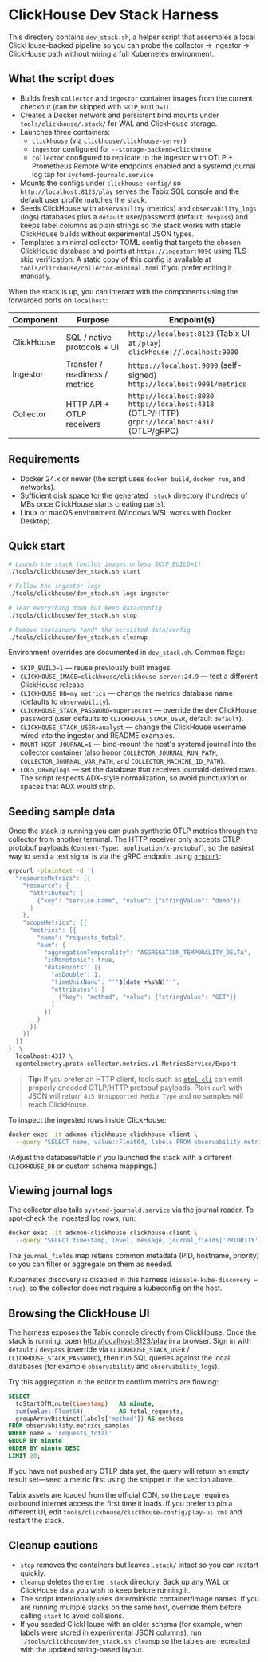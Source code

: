 # ClickHouse Dev Stack Harness

This directory contains `dev_stack.sh`, a helper script that assembles a local
ClickHouse-backed pipeline so you can probe the collector → ingestor →
ClickHouse path without wiring a full Kubernetes environment.

## What the script does

- Builds fresh `collector` and `ingestor` container images from the current
  checkout (can be skipped with `SKIP_BUILD=1`).
- Creates a Docker network and persistent bind mounts under
  `tools/clickhouse/.stack/` for WAL and ClickHouse storage.
- Launches three containers:
  - `clickhouse` (via `clickhouse/clickhouse-server`)
  - `ingestor` configured for `--storage-backend=clickhouse`
  - `collector` configured to replicate to the ingestor with
    OTLP + Prometheus Remote Write endpoints enabled and a systemd journal log
    tap for `systemd-journald.service`
- Mounts the configs under `clickhouse-config/` so `http://localhost:8123/play`
  serves the Tabix SQL console and the default user profile matches the stack.
- Seeds ClickHouse with `observability` (metrics) and `observability_logs` (logs)
  databases plus a `default` user/password (default: `devpass`) and keeps label
  columns as plain strings so the stack works with stable ClickHouse builds
  without experimental JSON types.
- Templates a minimal collector TOML config that targets the chosen ClickHouse
  database and points at `https://ingestor:9090` using TLS skip verification.
  A static copy of this config is available at
  `tools/clickhouse/collector-minimal.toml` if you prefer editing it manually.

When the stack is up, you can interact with the components using the forwarded
ports on `localhost`:

| Component   | Purpose                         | Endpoint(s)                   |
| ----------- | ------------------------------- | ----------------------------- |
| ClickHouse  | SQL / native protocols + UI     | `http://localhost:8123` (Tabix UI at `/play`)<br>`clickhouse://localhost:9000`
| Ingestor    | Transfer / readiness / metrics  | `https://localhost:9090` (self-signed)<br>`http://localhost:9091/metrics`
| Collector   | HTTP API + OTLP receivers       | `http://localhost:8080`<br>`http://localhost:4318` (OTLP/HTTP)<br>`grpc://localhost:4317` (OTLP/gRPC)

## Requirements

- Docker 24.x or newer (the script uses `docker build`, `docker run`, and
  networks).
- Sufficient disk space for the generated `.stack` directory (hundreds of MBs
  once ClickHouse starts creating parts).
- Linux or macOS environment (Windows WSL works with Docker Desktop).

## Quick start

```bash
# Launch the stack (builds images unless SKIP_BUILD=1)
./tools/clickhouse/dev_stack.sh start

# Follow the ingestor logs
./tools/clickhouse/dev_stack.sh logs ingestor

# Tear everything down but keep data/config
./tools/clickhouse/dev_stack.sh stop

# Remove containers *and* the persisted data/config
./tools/clickhouse/dev_stack.sh cleanup
```

Environment overrides are documented in `dev_stack.sh`. Common flags:

- `SKIP_BUILD=1` — reuse previously built images.
- `CLICKHOUSE_IMAGE=clickhouse/clickhouse-server:24.9` — test a different
  ClickHouse release.
- `CLICKHOUSE_DB=my_metrics` — change the metrics database name (defaults to
  `observability`).
- `CLICKHOUSE_STACK_PASSWORD=supersecret` — override the dev ClickHouse
  password (user defaults to `CLICKHOUSE_STACK_USER`, default `default`).
- `CLICKHOUSE_STACK_USER=analyst` — change the ClickHouse username wired into
  the ingestor and README examples.
- `MOUNT_HOST_JOURNAL=1` — bind-mount the host's systemd journal into the
  collector container (also honor `COLLECTOR_JOURNAL_RUN_PATH`,
  `COLLECTOR_JOURNAL_VAR_PATH`, and `COLLECTOR_MACHINE_ID_PATH`).
- `LOGS_DB=mylogs` — set the database that receives journald-derived rows. The
  script respects ADX-style normalization, so avoid punctuation or spaces that
  ADX would strip.

## Seeding sample data

Once the stack is running you can push synthetic OTLP metrics through the
collector from another terminal. The HTTP receiver only accepts OTLP protobuf
payloads (`Content-Type: application/x-protobuf`), so the easiest way to send a
test signal is via the gRPC endpoint using [`grpcurl`](https://github.com/fullstorydev/grpcurl):

```bash
grpcurl -plaintext -d '{
  "resourceMetrics": [{
    "resource": {
      "attributes": [
        {"key": "service.name", "value": {"stringValue": "demo"}}
      ]
    },
    "scopeMetrics": [{
      "metrics": [{
        "name": "requests_total",
        "sum": {
          "aggregationTemporality": "AGGREGATION_TEMPORALITY_DELTA",
          "isMonotonic": true,
          "dataPoints": [{
            "asDouble": 1,
            "timeUnixNano": "'"$(date +%s%N)"'",
            "attributes": [
              {"key": "method", "value": {"stringValue": "GET"}}
            ]
          }]
        }
      }]
    }]
  }]
}' \
  localhost:4317 \
  opentelemetry.proto.collector.metrics.v1.MetricsService/Export
```

> **Tip:** If you prefer an HTTP client, tools such as
> [`otel-cli`](https://github.com/lightstep/otel-cli) can emit properly encoded
> OTLP/HTTP protobuf payloads. Plain `curl` with JSON will return `415
> Unsupported Media Type` and no samples will reach ClickHouse.

To inspect the ingested rows inside ClickHouse:

```bash
docker exec -it adxmon-clickhouse clickhouse-client \
  --query "SELECT name, value::Float64, labels FROM observability.metrics_samples LIMIT 10"
```

(Adjust the database/table if you launched the stack with a different
`CLICKHOUSE_DB` or custom schema mappings.)

## Viewing journal logs

The collector also tails `systemd-journald.service` via the journal reader. To
spot-check the ingested log rows, run:

```bash
docker exec -it adxmon-clickhouse clickhouse-client \
  --query "SELECT timestamp, level, message, journal_fields['PRIORITY'] AS priority FROM observability_logs.docker_journal ORDER BY timestamp DESC LIMIT 20"
```

The `journal_fields` map retains common metadata (PID, hostname, priority) so
you can filter or aggregate on them as needed.

Kubernetes discovery is disabled in this harness (`disable-kube-discovery = true`),
so the collector does not require a kubeconfig on the host.

## Browsing the ClickHouse UI

The harness exposes the Tabix console directly from ClickHouse. Once the stack
is running, open [http://localhost:8123/play](http://localhost:8123/play) in a
browser. Sign in with `default` / `devpass` (override via
`CLICKHOUSE_STACK_USER` / `CLICKHOUSE_STACK_PASSWORD`), then run SQL
queries against the local databases (for example `observability` and
`observability_logs`).

Try this aggregation in the editor to confirm metrics are flowing:

```sql
SELECT
  toStartOfMinute(timestamp)   AS minute,
  sum(value::Float64)          AS total_requests,
  groupArrayDistinct(labels['method']) AS methods
FROM observability.metrics_samples
WHERE name = 'requests_total'
GROUP BY minute
ORDER BY minute DESC
LIMIT 20;
```

If you have not pushed any OTLP data yet, the query will return an empty
result set—seed a metric first using the snippet in the section above.

Tabix assets are loaded from the official CDN, so the page requires outbound
internet access the first time it loads. If you prefer to pin a different UI,
edit `tools/clickhouse/clickhouse-config/play-ui.xml` and restart the stack.

## Cleanup cautions

- `stop` removes the containers but leaves `.stack/` intact so you can restart
  quickly.
- `cleanup` deletes the entire `.stack` directory. Back up any WAL or ClickHouse
  data you wish to keep before running it.
- The script intentionally uses deterministic container/image names. If you are
  running multiple stacks on the same host, override them before calling `start`
  to avoid collisions.
- If you seeded ClickHouse with an older schema (for example, when labels were
  stored in experimental JSON columns), run `./tools/clickhouse/dev_stack.sh cleanup`
  so the tables are recreated with the updated string-based layout.
